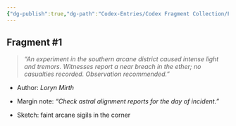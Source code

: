 ```yaml
---
{"dg-publish":true,"dg-path":"Codex-Entries/Codex Fragment Collection/Fragment 1.md","permalink":"/codex-entries/codex-fragment-collection/fragment-1/","tags":["codex","fragment"],"dgShowFileTree":true}
---
```


## **Fragment #1**

> _“An experiment in the southern arcane district caused intense light and tremors. Witnesses report a near breach in the ether; no casualties recorded. Observation recommended.”_

- Author: _Loryn Mirth_
    
- Margin note: _“Check astral alignment reports for the day of incident.”_
    
- Sketch: faint arcane sigils in the corner